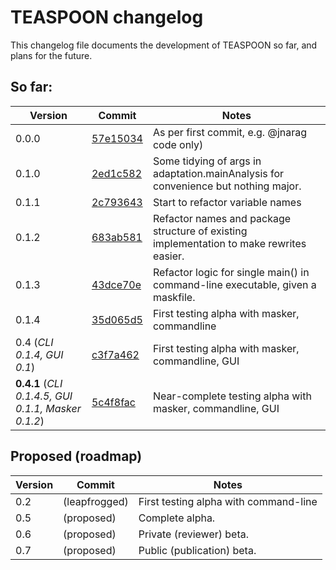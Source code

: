 # TEASPOON changelog

This changelog file documents the development of TEASPOON so far, and plans for the future.

## So far: 

| Version | Commit | Notes |
| ------- | ------ | ----- |
| 0.0.0 | [57e15034](https://github.com/jnarag/teaspoon/commit/57e15034390e5c47c81d43cb4e462c0aba91c7ba) | As per first commit, e.g. @jnarag code only) |
| 0.1.0 | [2ed1c582](https://github.com/jnarag/teaspoon/commit/2ed1c58206da8d2218d542eefda968b33523f6d0) | Some tidying of args in adaptation.mainAnalysis for convenience but nothing major. |
| 0.1.1 | [2c793643](https://github.com/jnarag/teaspoon/commit/2c7936437725ea8b8b1622e4bdd394d3f9e1db13) | Start to refactor variable names |
| 0.1.2 | [683ab581](https://github.com/jnarag/teaspoon/commit/683ab5818d1ef6e2c87bef60e6b926d52fb74d46) | Refactor names and package structure of existing implementation to make rewrites easier. |
| 0.1.3 | [43dce70e](https://github.com/jnarag/teaspoon/commit/43dce70e78f1677a94d611580f8b38aaf1a0eda5) | Refactor logic for single main() in command-line executable, given a maskfile. |
| 0.1.4   | [35d065d5](https://github.com/jnarag/teaspoon/commit/35d065d5932543f4cac7004600f198b6378837a0) | First testing alpha with masker, commandline | 
| 0.4 (*CLI 0.1.4, GUI 0.1*)   | [c3f7a462](https://github.com/jnarag/teaspoon/commit/c3f7a462ee37799247c137faa72951f688b7ba2a) | First testing alpha with masker, commandline, GUI | 
| **0.4.1** (*CLI 0.1.4.5, GUI 0.1.1, Masker 0.1.2*)   | [5c4f8fac](https://github.com/jnarag/teaspoon/commit/5c4f8fac21151356042245953edf50289ca2ce71) | Near-complete testing alpha with masker, commandline, GUI | 

## Proposed (roadmap)

| Version | Commit | Notes |
| ------- | ------ | ----- |
| 0.2   | (leapfrogged) | First testing alpha with command-line |
| 0.5   | (proposed) | Complete alpha. |
| 0.6   | (proposed) | Private (reviewer) beta. |
| 0.7   | (proposed) | Public (publication) beta. |
